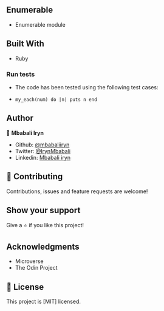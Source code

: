 ## Enumerable

- Enumerable module

## Built With

- Ruby

### Run tests

- The code has been tested using the following test cases:

* `my_each(num) do |n| puts n end`

## Author

👤 **Mbabali Iryn**

- Github: [@mbabaliiryn](https://github.com/mbabaliiryn)
- Twitter: [@IrynMbabali](https://twitter.com/IrynMbabali)
- Linkedin: [Mbabali iryn](https://www.linkedin.com/feed/)


## 🤝 Contributing

Contributions, issues and feature requests are welcome!

## Show your support

Give a ⭐️ if you like this project!

## Acknowledgments

- Microverse
- The Odin Project

## 📝 License

This project is [MIT] licensed.